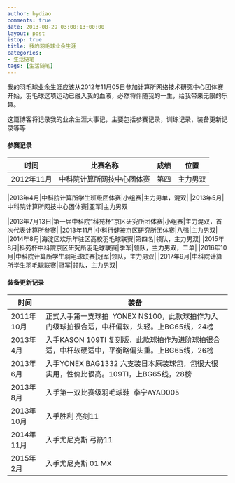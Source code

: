 ```yaml
---
author: bydiao
comments: true
date: 2013-08-29 03:00:13+00:00
layout: post
istop: true
title: 我的羽毛球业余生涯
categories:
- 生活随笔
tags: [生活随笔]
---
```


我的羽毛球业余生涯应该从2012年11月05日参加计算所网络技术研究中心团体赛开始，羽毛球这项运动已融入我的血液，必然将伴随我的一生，给我带来无限的乐趣。

这篇博客将记录我的业余生涯大事记，主要包括参赛记录，训练记录，装备更新记录等等

#### 参赛记录

|时间|比赛名称|成绩|位置|
|-|-|-|-|
|2012年11月|中科院计算所网技中心团体赛|第四 |主力男双|
	
|2013年4月|中科院计算所学生班级团体赛|小组赛|主力男单，混双|
|2013年5月|中科院计算所网技中心团体赛|亚军|主力男双
	
|2013年7月13日|第一届中科院“科苑杯”京区研究所团体赛|小组赛|主力混双，首次代表计算所参赛|
|2013年11月|中科行健被京区研究所团体赛|八强|主力男双|
|2014年8月|海淀区欢乐年驻区高校羽毛球联赛|第四名|领队，主力男双|
|2015年8月|科苑杯中科院京区研究所羽毛球联赛|季军|领队，主力男双，二单|
|2016年10月|中科院计算所学生羽毛球联赛|冠军|领队，主力男双|
|2017年9月|中科院计算所学生羽毛球联赛|冠军|领队，主力男双|


#### 装备更新记录

	
|时间|装备|
|-|-|
|2011年10月|正式入手第一支球拍  YONEX NS100，此款球拍作为入门级球拍很合适，中杆偏软，头轻。上BG65线，24榜|
|2013年4月|入手KASON 109TI 复刻版，此款球拍作为进阶球拍很合适，中杆软硬适中，平衡略偏头重。上BG65线，26榜|
|2013年6月|入手YONEX BAG1332 六支装日本原装球包，包很大很实用，性价比很高。109TI，上BG65线，28榜|
|2013年8月|入手第一双比赛级羽毛球鞋  李宁AYAD005|
|2013年10月|入手胜利 亮剑11|
|2014年11月|入手尤尼克斯 弓箭11|
|2015年2月|入手尤尼克斯  01 MX|
